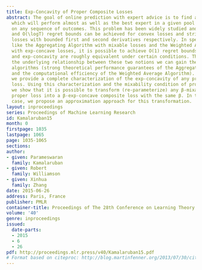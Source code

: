 ```yaml
---
title: Exp-Concavity of Proper Composite Losses
abstract: The goal of online prediction with expert advice is to find a decision strategy
  which will perform almost as well as the best expert in a given pool of experts,
  on any sequence of outcomes. This problem has been widely studied and O(\sqrtT)
  and O(\logT) regret bounds can be achieved for convex losses and strictly convex
  losses with bounded first and second derivatives respectively. In special cases
  like the Aggregating Algorithm with mixable losses and the Weighted Average Algorithm
  with exp-concave losses, it is possible to achieve O(1) regret bounds. But mixability
  and exp-concavity are roughly equivalent under certain conditions. Thus by understanding
  the underlying relationship between these two notions we can gain the best of both
  algorithms (strong theoretical performance guarantees of the Aggregating Algorithm
  and the computational efficiency of the Weighted Average Algorithm). In this paper
  we provide a complete characterization of the exp-concavity of any proper composite
  loss. Using this characterization and the mixability condition of proper losses,
  we show that it is possible to transform (re-parameterize) any β-mixable binary
  proper loss into a β-exp-concave composite loss with the same β. In the multi-class
  case, we propose an approximation approach for this transformation.
layout: inproceedings
series: Proceedings of Machine Learning Research
id: Kamalaruban15
month: 0
firstpage: 1035
lastpage: 1065
page: 1035-1065
sections: 
author:
- given: Parameswaran
  family: Kamalaruban
- given: Robert
  family: Williamson
- given: Xinhua
  family: Zhang
date: 2015-06-26
address: Paris, France
publisher: PMLR
container-title: Proceedings of The 28th Conference on Learning Theory
volume: '40'
genre: inproceedings
issued:
  date-parts:
  - 2015
  - 6
  - 26
pdf: http://proceedings.mlr.press/v40/Kamalaruban15.pdf
# Format based on citeproc: http://blog.martinfenner.org/2013/07/30/citeproc-yaml-for-bibliographies/
---
```

